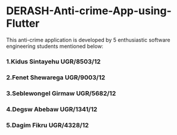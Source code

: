 # DERASH-Anti-crime-App-using-Flutter
This anti-crime application is developed by 5 enthusiastic software engineering students mentioned below:
### 1.Kidus Sintayehu    UGR/8503/12
### 2.Fenet Shewarega    UGR/9003/12
### 3.Seblewongel Girmaw UGR/5682/12
### 4.Degsw Abebaw       UGR/1341/12
### 5.Dagim Fikru        UGR/4328/12
